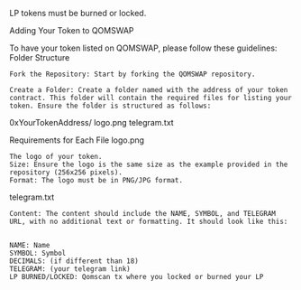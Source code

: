 LP tokens must be burned or locked.



Adding Your Token to QOMSWAP

To have your token listed on QOMSWAP, please follow these guidelines:
Folder Structure

    Fork the Repository: Start by forking the QOMSWAP repository.

    Create a Folder: Create a folder named with the address of your token contract. This folder will contain the required files for listing your token. Ensure the folder is structured as follows:


0xYourTokenAddress/
    logo.png
    telegram.txt

Requirements for Each File
logo.png

    The logo of your token.
    Size: Ensure the logo is the same size as the example provided in the repository (256x256 pixels).
    Format: The logo must be in PNG/JPG format.

telegram.txt

    Content: The content should include the NAME, SYMBOL, and TELEGRAM URL, with no additional text or formatting. It should look like this:


    NAME: Name 
    SYMBOL: Symbol 
    DECIMALS: (if different than 18)
    TELEGRAM: (your telegram link)
    LP BURNED/LOCKED: Qomscan tx where you locked or burned your LP 




